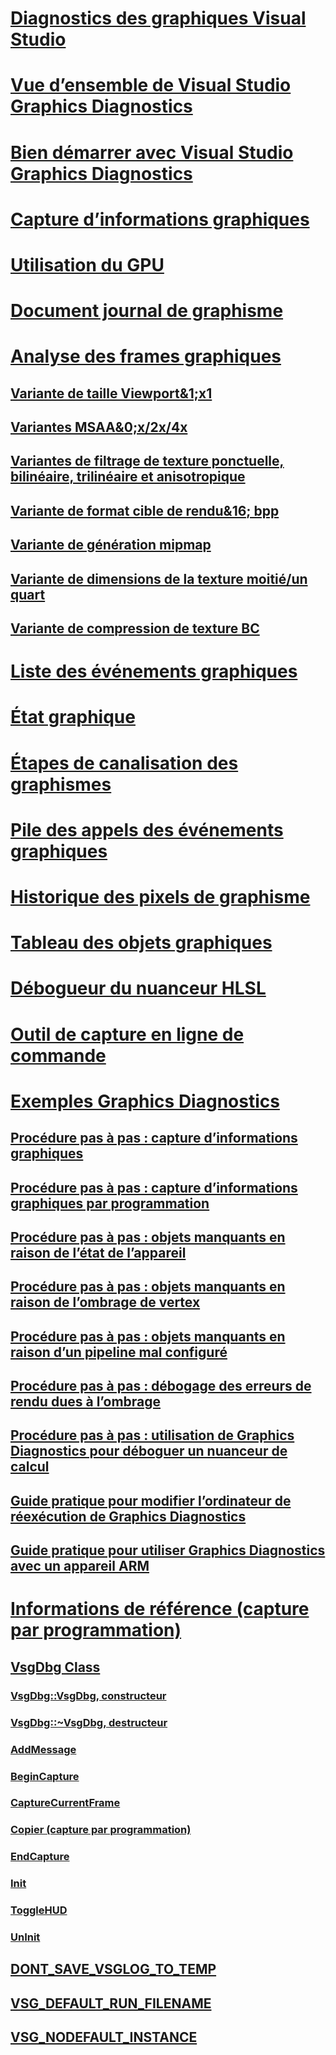 # [Diagnostics des graphiques Visual Studio](visual-studio-graphics-diagnostics.md)
# [Vue d’ensemble de Visual Studio Graphics Diagnostics](overview-of-visual-studio-graphics-diagnostics.md)
# [Bien démarrer avec Visual Studio Graphics Diagnostics](getting-started-with-visual-studio-graphics-diagnostics.md)
# [Capture d’informations graphiques](capturing-graphics-information.md)
# [Utilisation du GPU](gpu-usage.md)
# [Document journal de graphisme](graphics-log-document.md)
# [Analyse des frames graphiques](graphics-frame-analysis.md)
## [Variante de taille Viewport&1;x1](1x1-viewport-size-variant.md)
## [Variantes MSAA&0;x/2x/4x](0x-2x-4x-msaa-variants.md)
## [Variantes de filtrage de texture ponctuelle, bilinéaire, trilinéaire et anisotropique](point-bilinear-trilinear-and-anisotropic-texture-filtering-variants.md)
## [Variante de format cible de rendu&16; bpp](16bpp-render-target-format-variant.md)
## [Variante de génération mipmap](mip-map-generation-variant.md)
## [Variante de dimensions de la texture moitié/un quart](half-quarter-texture-dimensions-variant.md)
## [Variante de compression de texture BC](bc-texture-compression-variant.md)
# [Liste des événements graphiques](graphics-event-list.md)
# [État graphique](graphics-state.md)
# [Étapes de canalisation des graphismes](graphics-pipeline-stages.md)
# [Pile des appels des événements graphiques](graphics-event-call-stack.md)
# [Historique des pixels de graphisme](graphics-pixel-history.md)
# [Tableau des objets graphiques](graphics-object-table.md)
# [Débogueur du nuanceur HLSL](hlsl-shader-debugger.md)
# [Outil de capture en ligne de commande](command-line-capture-tool.md)
# [Exemples Graphics Diagnostics](graphics-diagnostics-examples.md)
## [Procédure pas à pas : capture d’informations graphiques](walkthrough-capturing-graphics-information.md)
## [Procédure pas à pas : capture d’informations graphiques par programmation](walkthrough-capturing-graphics-information-programmatically.md)
## [Procédure pas à pas : objets manquants en raison de l’état de l’appareil](walkthrough-missing-objects-due-to-device-state.md)
## [Procédure pas à pas : objets manquants en raison de l’ombrage de vertex](walkthrough-missing-objects-due-to-vertex-shading.md)
## [Procédure pas à pas : objets manquants en raison d’un pipeline mal configuré](walkthrough-missing-objects-due-to-misconfigured-pipeline.md)
## [Procédure pas à pas : débogage des erreurs de rendu dues à l’ombrage](walkthrough-debugging-rendering-errors-due-to-shading.md)
## [Procédure pas à pas : utilisation de Graphics Diagnostics pour déboguer un nuanceur de calcul](walkthrough-using-graphics-diagnostics-to-debug-a-compute-shader.md)
## [Guide pratique pour modifier l’ordinateur de réexécution de Graphics Diagnostics](how-to-change-the-graphics-diagnostics-playback-machine.md)
## [Guide pratique pour utiliser Graphics Diagnostics avec un appareil ARM](how-to-use-graphics-diagnostics-with-an-arm-device.md)
# [Informations de référence (capture par programmation)](reference-programmatic-capture.md)
## [VsgDbg Class](vsgdbg-class.md)
### [VsgDbg::VsgDbg, constructeur](vsgdbg-vsgdbg-constructor.md)
### [VsgDbg::~VsgDbg, destructeur](vsgdbg-tilde-vsgdbg-destructor.md)
### [AddMessage](addmessage.md)
### [BeginCapture](begincapture.md)
### [CaptureCurrentFrame](capturecurrentframe.md)
### [Copier (capture par programmation)](copy-programmatic-capture.md)
### [EndCapture](endcapture.md)
### [Init](init.md)
### [ToggleHUD](togglehud.md)
### [UnInit](uninit.md)
## [DONT_SAVE_VSGLOG_TO_TEMP](dont-save-vsglog-to-temp.md)
## [VSG_DEFAULT_RUN_FILENAME](vsg-default-run-filename.md)
## [VSG_NODEFAULT_INSTANCE](vsg-nodefault-instance.md)
